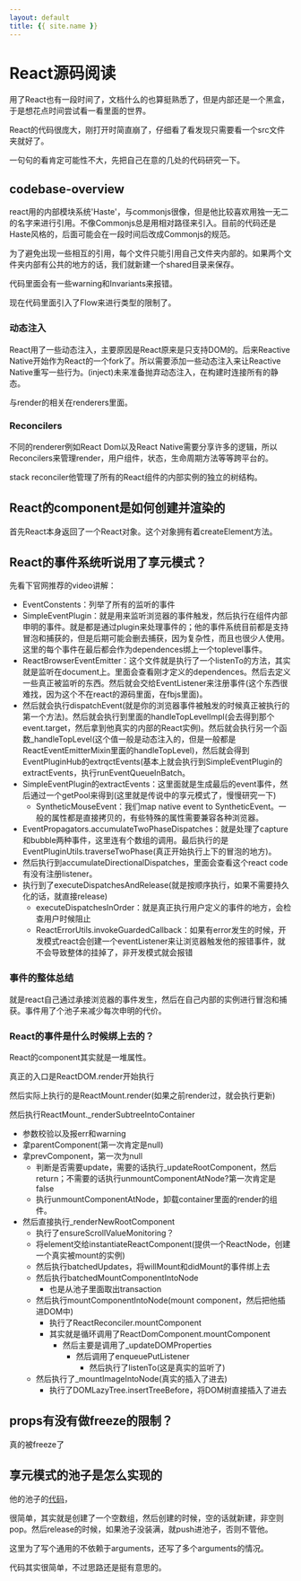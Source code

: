 ```yaml
---
layout: default
title: {{ site.name }}
---
```

# React源码阅读
用了React也有一段时间了，文档什么的也算挺熟悉了，但是内部还是一个黑盒，于是想花点时间尝试看一看里面的世界。

React的代码很庞大，刚打开时简直崩了，仔细看了看发现只需要看一个src文件夹就好了。

一句句的看肯定可能性不大，先把自己在意的几处的代码研究一下。

## codebase-overview
react用的内部模块系统'Haste'，与commonjs很像，但是他比较喜欢用独一无二的名字来进行引用。不像Commonjs总是用相对路径来引入。目前的代码还是Haste风格的，后面可能会在一段时间后改成Commonjs的规范。

为了避免出现一些相互的引用，每个文件只能引用自己文件夹内部的。如果两个文件夹内部有公共的地方的话，我们就新建一个shared目录来保存。

代码里面会有一些warning和Invariants来报错。

现在代码里面引入了Flow来进行类型的限制了。

### 动态注入
React用了一些动态注入，主要原因是React原来是只支持DOM的。后来Reactive Native开始作为React的一个fork了。所以需要添加一些动态注入来让Reactive Native重写一些行为。(inject)未来准备抛弃动态注入，在构建时连接所有的静态。

与render的相关在renderers里面。

### Reconcilers
不同的renderer例如React Dom以及React Native需要分享许多的逻辑，所以Reconcilers来管理render，用户组件，状态，生命周期方法等等跨平台的。

stack reconciler他管理了所有的React组件的内部实例的独立的树结构。

## React的component是如何创建并渲染的
首先React本身返回了一个React对象。这个对象拥有着createElement方法。

## React的事件系统听说用了享元模式？
先看下官网推荐的video讲解：

 - EventConstents：列举了所有的监听的事件
 - SimpleEventPlugin：就是用来监听浏览器的事件触发，然后执行在组件内部申明的事件。就是都是通过plugin来处理事件的；他的事件系统目前都是支持冒泡和捕获的，但是后期可能会删去捕获，因为复杂性，而且也很少人使用。这里的每个事件在最后都会作为dependences绑上一个toplevel事件。
 - ReactBrowserEventEmitter：这个文件就是执行了一个listenTo的方法，其实就是监听在document上。里面会查看刚才定义的dependences。然后去定义一些真正被监听的东西。然后就会交给EventListener来注册事件(这个东西很难找，因为这个不在react的源码里面，在fbjs里面)。
 - 然后就会执行dispatchEvent(就是你的浏览器事件被触发的时候真正被执行的第一个方法)。然后就会执行到里面的handleTopLevelImpl(会去得到那个event.target，然后拿到他真实的内部的React实例)。然后就会执行另一个函数_handleTopLevel(这个值一般是动态注入的，但是一般都是ReactEventEmitterMixin里面的handleTopLevel)，然后就会得到EventPluginHub的extrqctEvents(基本上就会执行到SimpleEventPlugin的extractEvents，执行runEventQueueInBatch。
 - SimpleEventPlugin的extractEvents：这里面就是生成最后的event事件，然后通过一个getPool来得到(这里就是传说中的享元模式了，慢慢研究一下)
    - SyntheticMouseEvent：我们map native event to SyntheticEvent。一般的属性都是直接拷贝的，有些特殊的属性需要兼容各种浏览器。
 - EventPropagators.accumulateTwoPhaseDispatches：就是处理了capture和bubble两种事件，这里连有个数组的调用。最后执行的是EventPluginUtils.traverseTwoPhase(真正开始执行上下的冒泡的地方)。
 - 然后执行到accumulateDirectionalDispatches，里面会查看这个react code有没有注册listener。
 - 执行到了executeDispatchesAndRelease(就是按顺序执行，如果不需要持久化的话，就直接release)
    - executeDispatchesInOrder：就是真正执行用户定义的事件的地方，会检查用户时候阻止
    - ReactErrorUtils.invokeGuardedCallback：如果有error发生的时候，开发模式react会创建一个eventListener来让浏览器触发他的报错事件，就不会导致整体的挂掉了，非开发模式就会报错

### 事件的整体总结
就是react自己通过承接浏览器的事件发生，然后在自己内部的实例进行冒泡和捕获。事件用了个池子来减少每次申明的代价。

### React的事件是什么时候绑上去的？
React的component其实就是一堆属性。

真正的入口是ReactDOM.render开始执行

然后实际上执行的是ReactMount.render(如果之前render过，就会执行更新)

然后执行ReactMount._renderSubtreeIntoContainer

 - 参数校验以及报err和warning
 - 拿parentComponent(第一次肯定是null)
 - 拿prevComponent，第一次为null
    - 判断是否需要update，需要的话执行_updateRootComponent，然后return；不需要的话执行unmountComponentAtNode?第一次肯定是false
    - 执行unmountComponentAtNode，卸载container里面的render的组件。
 - 然后直接执行_renderNewRootComponent
    - 执行了ensureScrollValueMonitoring？
    - 将element交给instantiateReactComponent(提供一个ReactNode，创建一个真实被mount的实例)
    - 然后执行batchedUpdates，将willMount和didMount的事件绑上去  
    - 然后执行batchedMountComponentIntoNode
        - 也是从池子里面取出transaction
    - 然后执行mountComponentIntoNode(mount component，然后把他插进DOM中)
        - 执行了ReactReconciler.mountComponent
        - 其实就是循环调用了ReactDomComponent.mountComponent
            - 然后主要是调用了_updateDOMProperties
                - 然后调用了enqueuePutListener
                    - 然后执行了listenTo(这是真实的监听了)
    - 然后执行了_mountImageIntoNode(真实的插入了进去)
        - 执行了DOMLazyTree.insertTreeBefore，将DOM树直接插入了进去

## props有没有做freeze的限制？
真的被freeze了

## 享元模式的池子是怎么实现的
他的池子的[代码](https://github.com/facebook/react/blob/master/src/shared/utils/PooledClass.js)，

很简单，其实就是创建了一个空数组，然后创建的时候，空的话就新建，非空则pop。然后release的时候，如果池子没装满，就push进池子，否则不管他。

这里为了写个通用的不依赖于arguments，还写了多个arguments的情况。

代码其实很简单，不过思路还是挺有意思的。
